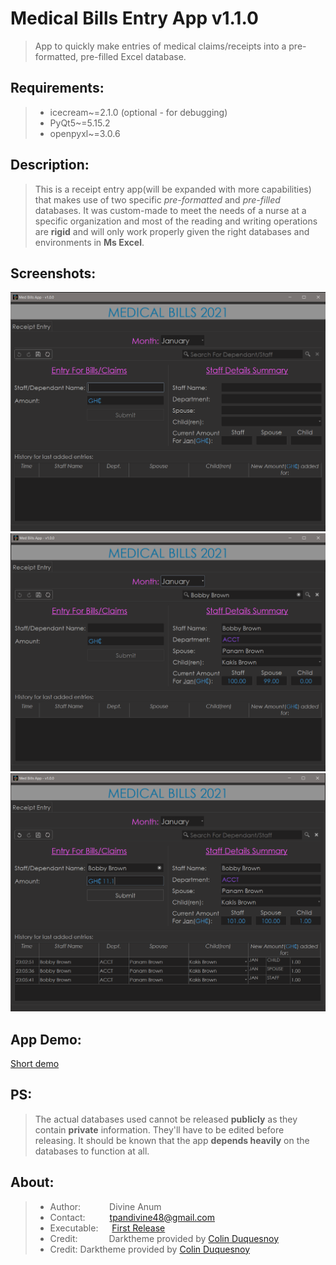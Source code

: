 # Medical Bills Entry App v1.1.0
 >App to quickly make entries of medical claims/receipts into a pre-formatted, pre-filled Excel database.

## Requirements:
>- icecream~=2.1.0 (optional - for debugging)
>- PyQt5~=5.15.2
>- openpyxl~=3.0.6

## Description:
> This is a receipt entry app(will be expanded with more capabilities) that makes use of two specific *pre-formatted*
and *pre-filled* databases. It was custom-made to meet the needs of a nurse at a specific organization and most of the
reading and writing operations are **rigid** and will only work properly given the right databases and environments in
**Ms Excel**.

## Screenshots:
<img src='https://raw.githubusercontent.com/CHR-onicles/Medical_Bills_Program/main/screenshots/ss-1.png' width=800 alt="ss-1">
<img src='https://raw.githubusercontent.com/CHR-onicles/Medical_Bills_Program/main/screenshots/ss-2.png' width=800 alt="ss-2">
<img src='https://raw.githubusercontent.com/CHR-onicles/Medical_Bills_Program/main/screenshots/ss-3.png' width=800 alt="ss-3">

## App Demo:
[Short demo](https://imgur.com/3FAxKkB)

## PS:
> The actual databases used cannot be released **publicly** as they contain **private** information. They'll have to
be edited before releasing. It should be known that the app **depends heavily** on the databases to function at all.


## About:
>- Author:     &emsp;&emsp;&emsp;Divine Anum
>- Contact:    &ensp;&emsp;&emsp;tpandivine48@gmail.com
>- Executable: &emsp;&nbsp;[First Release](https://github.com/CHR-onicles/Medical_Bills_Program/releases/tag/v1.0)
>- Credit:     &emsp;&emsp;&nbsp;&emsp;Darktheme provided by [Colin Duquesnoy](https://github.com/ColinDuquesnoy)
>- Credit:           Darktheme provided by [Colin Duquesnoy](https://github.com/ColinDuquesnoy)
